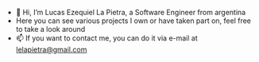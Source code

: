 - 👋 Hi, I’m Lucas Ezequiel La Pietra, a Software Engineer from argentina
- Here you can see various projects I own or have taken part on, feel free to take a look around
- 📫 If you want to contact me, you can do it via e-mail at lelapietra@gmail.com
